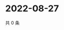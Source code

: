 # 2022-08-27

共 0 条

<!-- BEGIN WEIBO -->
<!-- 最后更新时间 Sat Aug 27 2022 18:17:33 GMT+0800 (China Standard Time) -->

<!-- END WEIBO -->
